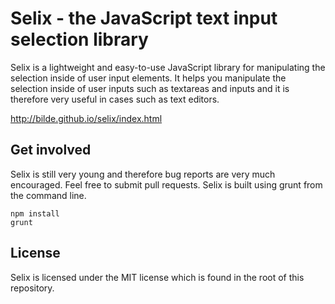 Selix - the JavaScript text input selection library
===================================================

Selix is a lightweight and easy-to-use JavaScript library for manipulating the selection inside of user input elements. It helps you manipulate the selection inside of user inputs such as textareas and inputs and it is therefore very useful in cases such as text editors.

http://bilde.github.io/selix/index.html

Get involved
------------

Selix is still very young and therefore bug reports are very much encouraged. Feel free to submit pull requests. Selix is built using grunt from the command line.

    npm install
    grunt

License
-------

Selix is licensed under the MIT license which is found in the root of this repository.